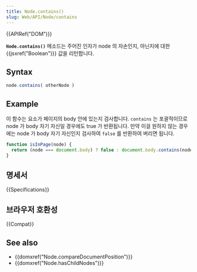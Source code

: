 ```yaml
---
title: Node.contains()
slug: Web/API/Node/contains
---
```


{{APIRef("DOM")}}

**`Node.contains()`** 메소드는 주어진 인자가 node 의 자손인지, 아닌지에 대한 {{jsxref("Boolean")}} 값을 리턴합니다.

## Syntax

```js
node.contains( otherNode )
```

## Example

이 함수는 요소가 페이지의 body 안에 있는지 검사합니다. `contains` 는 포괄적이므로 node 가 body 자기 자신일 경우에도 true 가 반환됩니다. 만약 이걸 원하지 않는 경우에는 node 가 body 자기 자신인지 검사하여 `false` 를 반환하여 버리면 됩니다.

```js
function isInPage(node) {
  return (node === document.body) ? false : document.body.contains(node);
}
```

## 명세서

{{Specifications}}

## 브라우저 호환성

{{Compat}}

## See also

- {{domxref("Node.compareDocumentPosition")}}
- {{domxref("Node.hasChildNodes")}}
